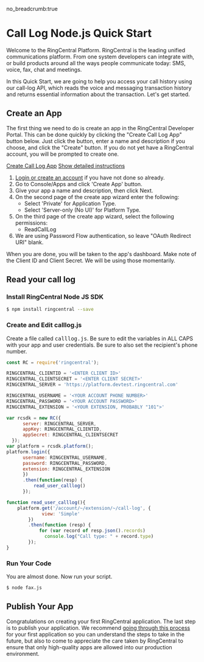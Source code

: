no_breadcrumb:true

# Call Log Node.js Quick Start

Welcome to the RingCentral Platform. RingCentral is the leading unified communications platform. From one system developers can integrate with, or build products around all the ways people communicate today: SMS, voice, fax, chat and meetings.

In this Quick Start, we are going to help you access your call history using our call-log API, which reads the voice and messaging transaction history and returns essential information about the transaction. Let's get started.

## Create an App

The first thing we need to do is create an app in the RingCentral Developer Portal. This can be done quickly by clicking the "Create Call Log App" button below. Just click the button, enter a name and description if you choose, and click the "Create" button. If you do not yet have a RingCentral account, you will be prompted to create one.

<a target="_new" href="https://developer.ringcentral.com/new-app?name=Read+Call+Log+Quick+Start+App&desc=A+simple+app+to+demo+reading+the+call+history+on+RingCentral&public=false&type=ServerOther&carriers=7710,7310,3420&permissions=ReadCallLog&redirectUri=" class="btn btn-primary">Create Call Log App</a>
<a class="btn-link btn-collapse" data-toggle="collapse" href="#create-app-instructions" role="button" aria-expanded="false" aria-controls="create-app-instructions">Show detailed instructions</a>

<div class="collapse" id="create-app-instructions">
<ol>
<li><a href="https://developer.ringcentral.com/login.html#/">Login or create an account</a> if you have not done so already.</li>
<li>Go to Console/Apps and click 'Create App' button.</li>
<li>Give your app a name and description, then click Next.</li>
<li>On the second page of the create app wizard enter the following:
  <ul>
  <li>Select 'Private' for Application Type.</li>
  <li>Select 'Server-only (No UI)' for Platform Type.</li>
  </ul>
  </li>
<li>On the third page of the create app wizard, select the following permissions:
  <ul>
    <li>ReadCallLog</li>
  </ul>
  </li>
<li>We are using Password Flow authentication, so leave "OAuth Redirect URI" blank.</li>
</ol>
</div>

When you are done, you will be taken to the app's dashboard. Make note of the Client ID and Client Secret. We will be using those momentarily.

## Read your call log

### Install RingCentral Node JS SDK

```bash
$ npm install ringcentral --save
```

### Create and Edit calllog.js

Create a file called <tt>calllog.js</tt>. Be sure to edit the variables in ALL CAPS with your app and user credentials. Be sure to also set the recipient's phone number.

```javascript
const RC = require('ringcentral');

RINGCENTRAL_CLIENTID = '<ENTER CLIENT ID>'
RINGCENTRAL_CLIENTSECRET = '<ENTER CLIENT SECRET>'
RINGCENTRAL_SERVER = 'https://platform.devtest.ringcentral.com'

RINGCENTRAL_USERNAME = '<YOUR ACCOUNT PHONE NUMBER>'
RINGCENTRAL_PASSWORD = '<YOUR ACCOUNT PASSWORD>'
RINGCENTRAL_EXTENSION = '<YOUR EXTENSION, PROBABLY "101">'

var rcsdk = new RC({
      server: RINGCENTRAL_SERVER,
      appKey: RINGCENTRAL_CLIENTID,
      appSecret: RINGCENTRAL_CLIENTSECRET
  });
var platform = rcsdk.platform();
platform.login({
      username: RINGCENTRAL_USERNAME,
      password: RINGCENTRAL_PASSWORD,
      extension: RINGCENTRAL_EXTENSION
      })
      .then(function(resp) {
          read_user_calllog()
      });

function read_user_calllog(){
    platform.get('/account/~/extension/~/call-log', {
             view: 'Simple'
        })
        .then(function (resp) {
            for (var record of resp.json().records)
              console.log("Call type: " + record.type)
        });
}
```

### Run Your Code

You are almost done. Now run your script.

```bash
$ node fax.js
```

## Publish Your App

Congratulations on creating your first RingCentral application. The last step is to publish your application. We recommend [going through this process](../../basics/app-gallery.md) for your first application so you can understand the steps to take in the future, but also to come to appreciate the care taken by RingCentral to ensure that only high-quality apps are allowed into our production environment.
